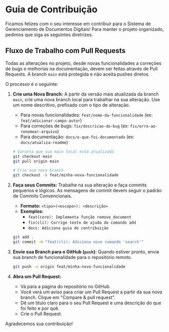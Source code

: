# Guia de Contribuição

Ficamos felizes com o seu interesse em contribuir para o Sistema de Gerenciamento de Documentos Digitais! Para manter o projeto organizado, pedimos que siga as seguintes diretrizes.

## Fluxo de Trabalho com Pull Requests

Todas as alterações no projeto, desde novas funcionalidades a correções de bugs e melhorias na documentação, devem ser feitas através de Pull Requests. A branch `main` está protegida e não aceita pushes diretos.

O processo é o seguinte:

1.  **Crie uma Nova Branch:** A partir da versão mais atualizada da branch `main`, crie uma nova branch local para trabalhar na sua alteração. Use um nome descritivo, prefixado com o tipo de alteração.
    * Para novas funcionalidades: `feat/nome-da-funcionalidade` (ex: `feat/adicionar-campo-autor`)
    * Para correções de bugs: `fix/descricao-do-bug` (ex: `fix/erro-ao-renomear-arquivo`)
    * Para documentação: `docs/o-que-foi-documentado` (ex: `docs/atualiza-readme`)

    ```bash
    # Garanta que sua main local está atualizada
    git checkout main
    git pull origin main

    # Crie sua nova branch
    git checkout -b feat/minha-nova-funcionalidade
    ```

2.  **Faça seus Commits:** Trabalhe na sua alteração e faça commits pequenos e lógicos. As mensagens de commit devem seguir o padrão de Commits Convencionais.
    * **Formato:** `<tipo>(<escopo>): <descrição>`
    * **Exemplos:**
        * `feat(core): Implementa função remove_document`
        * `fix(cli): Corrige texto de ajuda do comando add`
        * `docs: Adiciona guia de contribuição`

    ```bash
    git add .
    git commit -m "feat(cli): Adiciona novo comando 'search'"
    ```

3.  **Envie sua Branch para o GitHub (`push`):**
    Quando estiver pronto, envie sua branch de funcionalidade para o repositório remoto.

    ```bash
    git push -u origin feat/minha-nova-funcionalidade
    ```

4.  **Abra um Pull Request:**
    * Vá para a página do repositório no GitHub.
    * Você verá um aviso para criar um Pull Request a partir da sua nova branch. Clique em "Compare & pull request".
    * Dê um título claro para o seu Pull Request e uma descrição do que foi feito e por quê.
    * Crie o Pull Request.

Agradecemos sua contribuição!